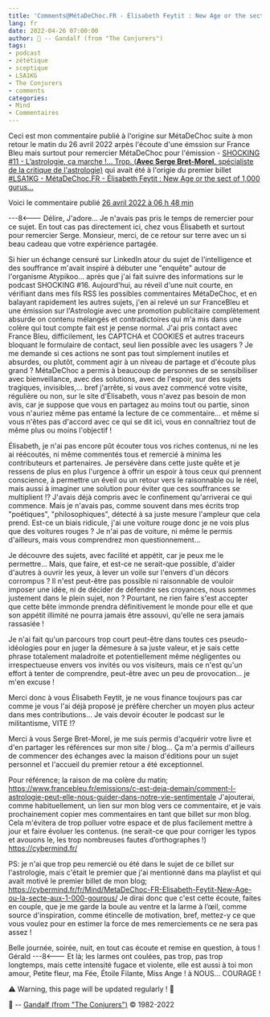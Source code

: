 ```yaml
---
title: 'Comments@MétaDeChoc.FR - Élisabeth Feytit : New Age or the sect of 1,000 gurus…'
lang: fr
date: 2022-04-26 07:00:00
author: 🧙 -- Gandalf (from "The Conjurers")
tags:
- podcast
- zététique
- sceptique
- LSA1KG
- The Conjurers
- comments
categories:
- Mind
- Commentaires
---
```


Ceci est mon commentaire publié à l'origine sur MétaDeChoc suite à mon retour le matin du 26 avril 2022 arpès l'écoute d'une émssion sur France Bleu mais surtout pour remercier MétaDeChoc pour l'émission - [SHOCKING #11 - L’astrologie, ça marche !… Trop. (**Avec Serge Bret-Morel,** spécialiste de la critique de l'astrologie)](https://metadechoc.fr/podcast/lastrologie-ca-marche-trop/) qui avait été à l'origie du premier billet [#LSA1KG - MétaDeChoc.FR - Élisabeth Feytit : New Age or the sect of 1,000 gurus…](https://cybermind.fr/fr/Mind/MetaDeChoc-FR-Elisabeth-Feytit-New-Age-ou-la-secte-aux-1-000-gourous/)

Voici le commentaire publié [26 avril 2022 à 06 h 48 min](https://metadechoc.fr/podcast/lastrologie-ca-marche-trop/#comment-1172)

<!-- more -->
---8<---
Délire, J'adore...
Je n'avais pas pris le temps de remercier pour ce sujet.
En tout cas pas directement ici, chez vous Élisabeth et surtout pour remercier Serge.
Monsieur, merci, de ce retour sur terre avec un si beau cadeau que votre expérience partagée.

Si hier un échange censuré sur LinkedIn atour du sujet de l'intelligence et des souffrance m'avait inspiré à débuter une "enquête" autour de l'organisme Atypikoo... après que j'ai fait suivre des informations sur le podcast SHOCKING #16.
Aujourd'hui, au réveil d'une nuit courte, en vérifiant dans mes fils RSS les possibles commentaires MétaDeChoc, et en balayant rapidement les autres sujets, j'en ai relevé un sur FranceBleu et une émission sur l'Astrologie avec une promotion publicitaire complètement absurde on contenu mélangés et contradictoires qui m'a mis dans une colère qui tout compte fait est je pense normal.
J'ai pris contact avec France Bleu, difficilement, les CAPTCHA et COOKIES et autres traceurs bloquant le formulaire de contact, seul lien possible avec les usagers ?
Je me demande si ces actions ne sont pas tout simplement inutiles et absurdes, ou plutôt, comment agir à un niveau de partage et d'écoute plus grand ?
MétaDeChoc a permis à beaucoup de personnes de se sensibiliser avec bienveillance, avec des solutions, avec  de l'espoir, sur des sujets tragiques, invisibles,... bref j'arrête, si vous avez commencé votre visite, régulière ou non, sur le site d'Élisabeth, vous n'avez pas besoin de mon avis, car je suppose que vous en partagez au moins tout ou partie, sinon vous n'auriez même pas entamé la lecture de ce commentaire... et même si vous n'êtes pas d'accord avec ce qui se dit ici, vous en connaîtriez tout de même plus ou moins l'objectif !

Élisabeth, je n'ai pas encore pût écouter tous vos riches contenus, ni ne les ai réécoutés, ni même commentés tous et remercié à minima les contributeurs et partenaires.
Je persévère dans cette juste quête et je ressens de plus en plus l'urgence à offrir un espoir à tous ceux qui prennent conscience, à permettre un éveil ou un retour vers le raisonnable ou le réel, mais aussi à imaginer une solution pour éviter que ces souffrances se multiplient !?
J'avais déjà compris avec le confinement qu'arriverai ce qui commence.
Mais je n'avais pas, comme souvent dans mes écrits trop "poétiques", "philosophiques", détecté à sa juste mesure l'ampleur que cela prend.
Est-ce un biais ridicule, j'ai une voiture rouge donc je ne vois plus que des voitures rouges ?
Je n'ai pas de voiture, ni même le permis d'ailleurs, mais vous comprendrez mon questionnement...

Je découvre des sujets, avec facilité et appétit, car je peux me le permettre...
Mais, que faire, et est-ce ne serait-que possible, d'aider d'autres à ouvrir les yeux, à lever un voile sur l'envers d'un décors corrompus ?
Il n'est peut-être pas possible ni raisonnable de vouloir imposer une idée, ni de décider de défendre ses croyances, nous sommes justement dans le plein sujet, non ?
Pourtant, ne rien faire s'est accepter que cette bête immonde prendra définitivement le monde pour elle et que son appétit illimité ne pourra jamais être assouvi, qu'elle ne sera jamais rassasiée !

Je n'ai fait qu'un parcours trop court peut-être dans toutes ces pseudo-idéologies pour en juger la démesure à sa juste valeur, et je sais cette phrase totalement maladroite et potentiellement même négligentes ou irrespectueuse envers vos invités ou vos visiteurs, mais ce n'est qu'un effort à tenter de comprendre, peut-être avec un peu de provocation... je m'en excuse !

Merci donc à vous Élisabeth Feytit, je ne vous finance toujours pas car comme je vous l'ai déjà proposé je préfère chercher un moyen plus acteur dans mes contributions... Je vais devoir écouter le podcast sur le militantisme, VITE !?

Merci à vous Serge Bret-Morel, je me suis permis d'acquérir votre livre et d'en partager les références sur mon site / blog...
Ça m'a permis d'ailleurs de commencer des échanges avec la maison d'éditions pour un sujet personnel et l'accueil du premier retour a été exceptionnel.

Pour référence; la raison de ma colère du matin; https://www.francebleu.fr/emissions/c-est-deja-demain/comment-l-astrologie-peut-elle-nous-guider-dans-notre-vie-sentimentale
J'ajouterai, comme habituellement, un lien sur mon blog vers ce commentaire, et je vais prochainement copier mes commentaires en tant que billet sur mon blog.
Cela m'évitera de trop polluer votre espace et de plus facilement mettre à jour et faire évoluer les contenus. (ne serait-ce que pour corriger les typos et avouons le, les trop nombreuses fautes d’orthographes !)
https://cybermind.fr/

PS: je n'ai que trop peu remercié ou été dans le sujet de ce billet sur l'astrologie, mais c'était le premier que j'ai mentionné dans ma playlist et qui avait motivé le premier billet de mon blog;
https://cybermind.fr/fr/Mind/MetaDeChoc-FR-Elisabeth-Feytit-New-Age-ou-la-secte-aux-1-000-gourous/
Je dirai donc que c'est cette écoute, faites en couple, que je me garde la boule au ventre et la larme à l’œil, comme source d'inspiration, comme étincelle de motivation, bref, mettez-y ce que vous voulez pour en estimer la force de mes remerciements ce ne sera pas assez !

Belle journée, soirée, nuit, en tout cas écoute et remise en question, à tous !
Gérald
---8<---
Et là; les larmes ont coulées, pas trop, pas trop longtemps, mais cette intensité fugace et violente, elle est aussi à toi mon amour, Petite fleur, ma Fée, Étoile Filante, Miss Ange !
à NOUS...
COURAGE !

⚠️ Warning, this page will be updated regularly ! 👀

🧙 -- [Gandalf (from "The Conjurers")](mailto:Gandalf@Gk2.NET?subject=The%20Conjurers%20%3F) ©️ 1982-2022